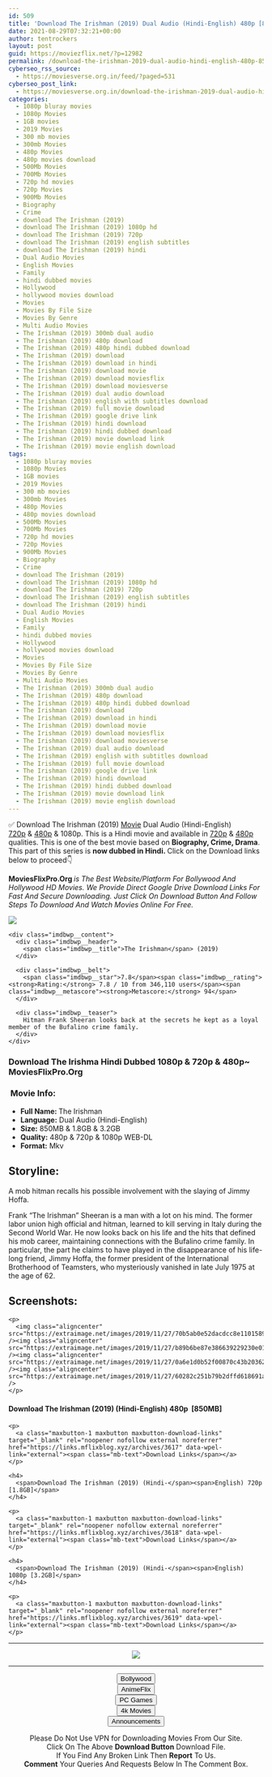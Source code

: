 ```yaml
---
id: 509
title: 'Download The Irishman (2019) Dual Audio (Hindi-English) 480p [850MB] || 720p [1.8GB] || 1080p [3.2GB]'
date: 2021-08-29T07:32:21+00:00
author: tentrockers
layout: post
guid: https://moviezflix.net/?p=12982
permalink: /download-the-irishman-2019-dual-audio-hindi-english-480p-850mb-720p-1-8gb-1080p-3-2gb/
cyberseo_rss_source:
  - https://moviesverse.org.in/feed/?paged=531
cyberseo_post_link:
  - https://moviesverse.org.in/download-the-irishman-2019-dual-audio-hindi-480p-720p-1080p/
categories:
  - 1080p bluray movies
  - 1080p Movies
  - 1GB movies
  - 2019 Movies
  - 300 mb movies
  - 300mb Movies
  - 480p Movies
  - 480p movies download
  - 500Mb Movies
  - 700Mb Movies
  - 720p hd movies
  - 720p Movies
  - 900Mb Movies
  - Biography
  - Crime
  - download The Irishman (2019)
  - download The Irishman (2019) 1080p hd
  - download The Irishman (2019) 720p
  - download The Irishman (2019) english subtitles
  - download The Irishman (2019) hindi
  - Dual Audio Movies
  - English Movies
  - Family
  - hindi dubbed movies
  - Hollywood
  - hollywood movies download
  - Movies
  - Movies By File Size
  - Movies By Genre
  - Multi Audio Movies
  - The Irishman (2019) 300mb dual audio
  - The Irishman (2019) 480p download
  - The Irishman (2019) 480p hindi dubbed download
  - The Irishman (2019) download
  - The Irishman (2019) download in hindi
  - The Irishman (2019) download movie
  - The Irishman (2019) download moviesflix
  - The Irishman (2019) download moviesverse
  - The Irishman (2019) dual audio download
  - The Irishman (2019) english with subtitles download
  - The Irishman (2019) full movie download
  - The Irishman (2019) google drive link
  - The Irishman (2019) hindi download
  - The Irishman (2019) hindi dubbed download
  - The Irishman (2019) movie download link
  - The Irishman (2019) movie english download
tags:
  - 1080p bluray movies
  - 1080p Movies
  - 1GB movies
  - 2019 Movies
  - 300 mb movies
  - 300mb Movies
  - 480p Movies
  - 480p movies download
  - 500Mb Movies
  - 700Mb Movies
  - 720p hd movies
  - 720p Movies
  - 900Mb Movies
  - Biography
  - Crime
  - download The Irishman (2019)
  - download The Irishman (2019) 1080p hd
  - download The Irishman (2019) 720p
  - download The Irishman (2019) english subtitles
  - download The Irishman (2019) hindi
  - Dual Audio Movies
  - English Movies
  - Family
  - hindi dubbed movies
  - Hollywood
  - hollywood movies download
  - Movies
  - Movies By File Size
  - Movies By Genre
  - Multi Audio Movies
  - The Irishman (2019) 300mb dual audio
  - The Irishman (2019) 480p download
  - The Irishman (2019) 480p hindi dubbed download
  - The Irishman (2019) download
  - The Irishman (2019) download in hindi
  - The Irishman (2019) download movie
  - The Irishman (2019) download moviesflix
  - The Irishman (2019) download moviesverse
  - The Irishman (2019) dual audio download
  - The Irishman (2019) english with subtitles download
  - The Irishman (2019) full movie download
  - The Irishman (2019) google drive link
  - The Irishman (2019) hindi download
  - The Irishman (2019) hindi dubbed download
  - The Irishman (2019) movie download link
  - The Irishman (2019) movie english download
---
```

<div class="thecontent clearfix">
  <p>
    ✅ Download The Irishman (2019) <a href="https://moviesverse.org.in/category/movies/" data-wpel-link="internal">Movie</a> Dual Audio (Hindi-English) <a href="https://moviesverse.org.in/720p-movies/" data-wpel-link="internal">720p</a>&nbsp;&&nbsp;<a href="https://moviesverse.org.in/480p-movies/" data-wpel-link="internal">480p</a> & 1080p. This is a Hindi movie and available in <a href="https://moviesverse.org.in/720p-movies/" data-wpel-link="internal">720p</a>&nbsp;&&nbsp;<a href="https://moviesverse.org.in/480p-movies/" data-wpel-link="internal">480p</a> qualities. This is one of the best movie based on <strong>Biography, Crime, Drama</strong>. This part of this series is <strong>now dubbed in <span>Hindi.&nbsp;</span></strong><span>Click on the Download links below to proceed👇</span>
  </p>
  
  <p>
    <strong><span>MoviesFlixPro.Org&nbsp;</span></strong><em>is The Best Website/Platform For Bollywood And Hollywood HD Movies. We Provide Direct Google Drive Download Links For Fast And Secure Downloading. Just Click On Download Button And Follow Steps To&nbsp;Download And Watch Movies Online For Free.</em>
  </p>
  
  <div class="imdbwp imdbwp--movie dark">
    <div class="imdbwp__thumb">
      <a class="imdbwp__link" target="_blank" title="The Irishman" href="https://www.imdb.com/title/tt1302006/" rel="nofollow external noopener noreferrer" data-wpel-link="external"><img class="imdbwp__img" src="https://m.media-amazon.com/images/M/MV5BMGUyM2ZiZmUtMWY0OC00NTQ4LThkOGUtNjY2NjkzMDJiMWMwXkEyXkFqcGdeQXVyMzY0MTE3NzU@._V1_SX300.jpg" /></a>
    </div>
    
    <div class="imdbwp__content">
      <div class="imdbwp__header">
        <span class="imdbwp__title">The Irishman</span> (2019)
      </div>
      
      <div class="imdbwp__belt">
        <span class="imdbwp__star">7.8</span><span class="imdbwp__rating"><strong>Rating:</strong> 7.8 / 10 from 346,110 users</span><span class="imdbwp__metascore"><strong>Metascore:</strong> 94</span>
      </div>
      
      <div class="imdbwp__teaser">
        Hitman Frank Sheeran looks back at the secrets he kept as a loyal member of the Bufalino crime family.
      </div>
    </div>
  </div>
  
  <h3>
    <span>Download The Irishma Hindi Dubbed 1080p & 720p & 480p~ MoviesFlixPro.Org</span>
  </h3>
  
  <h3>
    <span>&nbsp;Movie Info:&nbsp;</span>
  </h3>
  
  <ul>
    <li>
      <strong>Full Name: </strong>The Irishman
    </li>
    <li>
      <strong>Language:</strong> Dual Audio (Hindi-English)
    </li>
    <li>
      <strong>Size:</strong> 850MB & 1.8GB & 3.2GB
    </li>
    <li>
      <strong>Quality:</strong> 480p & 720p & 1080p WEB-DL
    </li>
    <li>
      <strong>Format:</strong>&nbsp;Mkv
    </li>
  </ul>
  
  <h2>
    <span>Storyline:</span>
  </h2>
  
  <p>
    A mob hitman recalls his possible involvement with the slaying of Jimmy Hoffa.
  </p>
  
  <div>
    Frank “The Irishman” Sheeran is a man with a lot on his mind. The former labor union high official and hitman, learned to kill serving in Italy during the Second World War. He now looks back on his life and the hits that defined his mob career, maintaining connections with the Bufalino crime family. In particular, the part he claims to have played in the disappearance of his life-long friend, Jimmy Hoffa, the former president of the International Brotherhood of Teamsters, who mysteriously vanished in late July 1975 at the age of 62.
  </div>
  
  <div class="summary_text">
    <h2>
      <span>Screenshots:</span>
    </h2>
    
    <p>
      <img class="aligncenter" src="https://extraimage.net/images/2019/11/27/70b5ab0e52dacdcc8e1101589ad93881.jpg" /><img class="aligncenter" src="https://extraimage.net/images/2019/11/27/b89b6be87e386639229230e0126ac93e.jpg" /><img class="aligncenter" src="https://extraimage.net/images/2019/11/27/0a6e1d0b52f00870c43b20362e173b1f.jpg" /><img class="aligncenter" src="https://extraimage.net/images/2019/11/27/60282c251b79b2dffd618691a9612b80.jpg" />
    </p>
  </div>
  
  <div class="inline canwrap">
    <h4>
      <span>Download The Irishman (2019) (Hindi-English) </span><span>480p&nbsp; [850MB]</span>
    </h4>
    
    <p>
      <a class="maxbutton-1 maxbutton maxbutton-download-links" target="_blank" rel="noopener nofollow external noreferrer" href="https://links.mflixblog.xyz/archives/3617" data-wpel-link="external"><span class="mb-text">Download Links</span></a>
    </p>
    
    <h4>
      <span>Download The Irishman (2019) (Hindi-</span><span>English) 720p [1.8GB]</span>
    </h4>
    
    <p>
      <a class="maxbutton-1 maxbutton maxbutton-download-links" target="_blank" rel="noopener nofollow external noreferrer" href="https://links.mflixblog.xyz/archives/3618" data-wpel-link="external"><span class="mb-text">Download Links</span></a>
    </p>
    
    <h4>
      <span>Download The Irishman (2019) (Hindi-</span><span>English) 1080p [3.2GB]</span>
    </h4>
    
    <p>
      <a class="maxbutton-1 maxbutton maxbutton-download-links" target="_blank" rel="noopener nofollow external noreferrer" href="https://links.mflixblog.xyz/archives/3619" data-wpel-link="external"><span class="mb-text">Download Links</span></a>
    </p>
  </div>
</div>

<center>
  </p> 
  
  <hr />
  
  <p>
    <a href="http://gdrivepro.xyz/join.php" data-wpel-link="external" target="_blank" rel="nofollow external noopener noreferrer"><img src="https://i.imgur.com/FhMdWdW.png" /></a>
  </p>
  
  <hr />
  
  <p>
    <a href="https://dogemovies.xyz" target="_blank" data-wpel-link="external" rel="nofollow external noopener noreferrer"><button class="button button5">Bollywood</button></a><br /> <a href="https://animeflix.in" target="_blank" data-wpel-link="external" rel="nofollow external noopener noreferrer"><button class="button button5">AnimeFlix</button></a><br /> <a href="https://gamesflix.net/" target="_blank" data-wpel-link="external" rel="nofollow external noopener noreferrer"><button class="button button5">PC Games</button></a><br /> <a href="https://uhdmovies.in" target="_blank" data-wpel-link="external" rel="nofollow external noopener noreferrer"><button class="button button5">4k Movies</button></a><br /> <a href="https://moviesverse.org.in/announcements/" target="_blank" data-wpel-link="internal" rel="noopener"><button class="button button5">Announcements</button></a>
  </p>
  
  <div class="alert alert-danger">
    Please Do Not Use VPN for Downloading Movies From Our Site.
  </div>
  
  <div class="alert alert-success">
    Click On The Above <strong>Download Button</strong> Download File.
  </div>
  
  <div class="alert alert-warning">
    If You Find Any Broken Link Then <strong>Report</strong> To Us.
  </div>
  
  <div class="alert alert-info">
    <strong>Comment</strong> Your Queries And Requests Below In The Comment Box.
  </div>
  
  <p>
    </center>
  </p>